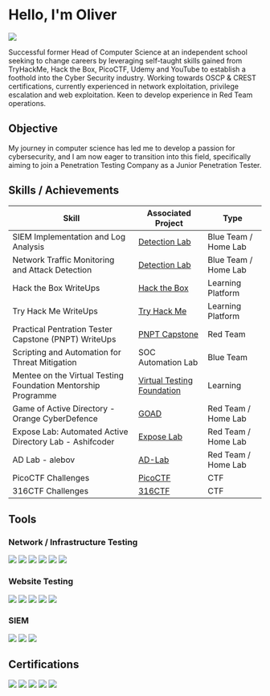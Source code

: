 # Hello, I'm Oliver
<a href="https://www.linkedin.com/in/oliver-d-james/"><img src="https://img.shields.io/badge/-LinkedIn-0072b1?&style=for-the-badge&logo=linkedin&logoColor=white" /></a>

Successful former Head of Computer Science at an independent school seeking to change careers by leveraging self-taught skills gained from TryHackMe, Hack the Box, PicoCTF, Udemy and YouTube to establish a foothold into the Cyber Security industry. Working towards OSCP & CREST certifications, currently experienced in network exploitation, privilege escalation and web exploitation. Keen to develop experience in Red Team operations.

## Objective

My journey in computer science has led me to develop a passion for cybersecurity, and I am now eager to transition into this field, specifically aiming to join a Penetration Testing Company as a Junior Penetration Tester.

## Skills / Achievements

| Skill                                         | Associated Project         |  Type   |
|-----------------------------------------------|----------------------------|---------|
| SIEM Implementation and Log Analysis          | <a href="https://google.com">Detection Lab</a>| Blue Team / Home Lab | 
| Network Traffic Monitoring and Attack Detection | <a href="https://google.com">Detection Lab</a>| Blue Team / Home Lab | 
| Hack the Box WriteUps| <a href="https://github.com/WildAwesome/HacktheBox">Hack the Box</a>| Learning Platform | 
| Try Hack Me WriteUps| <a href="https://github.com/WildAwesome/TryHackMe">Try Hack Me</a>| Learning Platform | 
| Practical Pentration Tester Capstone (PNPT) WriteUps| <a href="https://github.com/WildAwesome/PNPT">PNPT Capstone</a> | Red Team |
| Scripting and Automation for Threat Mitigation | SOC Automation Lab| Blue Team |
| Mentee on the Virtual Testing Foundation Mentorship Programme | <a href="https://vt.foundation/career-path">Virtual Testing Foundation</a>| Learning |
| Game of Active Directory - Orange CyberDefence| <a href="https://github.com/WildAwesome/GOAD">GOAD</a>| Red Team / Home Lab |
| Expose Lab: Automated Active Directory Lab - Ashifcoder | <a href="https://github.com/WildAwesome/ExposeLab">Expose Lab</a>| Red Team / Home Lab |
| AD Lab - alebov | <a href="https://github.com/WildAwesome/AD-Lab">AD-Lab</a>| Red Team / Home Lab |
| PicoCTF Challenges| <a href="https://github.com/WildAwesome/PicoCTF">PicoCTF</a>| CTF |
| 316CTF Challenges| <a href="https://github.com/WildAwesome/316CTF">316CTF</a>| CTF |


## Tools

### Network / Infrastructure Testing
<div>
    <img src="https://img.shields.io/badge/-Wireshark-1679A7?&style=for-the-badge&logo=Wireshark&logoColor=white" />
    <img src="https://img.shields.io/badge/-Bloodhound-990000?&style=for-the-badge&logo=Bloodhound&logoColor=white" />
		<img src="https://img.shields.io/badge/-Active%20Directory-0052CC?&style=for-the-badge&logo=Microsoft&logoColor=white" />
		<img src="https://img.shields.io/badge/-Crackmapexec-000000?&style=for-the-badge&logo=CrackMapExec&logoColor=white" />
		<img src="https://img.shields.io/badge/-Mimikatz-000000?&style=for-the-badge&logo=Mimikatz&logoColor=white" />
		<img src="https://img.shields.io/badge/-Evil--WinRM-990000?&style=for-the-badge&logo=Windows&logoColor=white" />
</div>

### Website Testing
<div>
		<img src="https://img.shields.io/badge/-Burp%20Suite-FF6347?&style=for-the-badge&logo=Burp%20Suite&logoColor=white" />
		<img src="https://img.shields.io/badge/-Nikto-CC0000?&style=for-the-badge&logo=Nikto&logoColor=white" />
		<img src="https://img.shields.io/badge/-Dirb-007ACC?&style=for-the-badge&logo=Dirb&logoColor=white" />
		<img src="https://img.shields.io/badge/-Firefox-FF7139?&style=for-the-badge&logo=Firefox%20Browser&logoColor=white" />
		<img src="https://img.shields.io/badge/-OWASP%20Top%2010-FF4500?&style=for-the-badge&logo=OWASP&logoColor=white" />
</div>

### SIEM
<div>
    <img src="https://img.shields.io/badge/-Wuzuh-0078D4?&style=for-the-badge&logo=Wazuh&logoColor=white" />
    <img src="https://img.shields.io/badge/-Nmap%20for%20Wazuh-4B275F?&style=for-the-badge&logo=Nmap&logoColor=white" />
    <img src="https://img.shields.io/badge/-Microsoft_Defender_for_Endpoint-00A4EF?&style=for-the-badge&logo=Microsoft&logoColor=white" />
</div>

## Certifications
<div>
<img src="https://img.shields.io/badge/-Cyber%20Scheme%20Team%20Member%20(CSTM)-FF0000?&style=for-the-badge&logo=CompTIA&logoColor=white" />
<img src="https://img.shields.io/badge/-eJPT%20Junior%20Penetration%20Tester-0D76A8?&style=for-the-badge&logo=INE&logoColor=white" />
<img src="https://img.shields.io/badge/-Microsoft%20Azure%20Fundamentals-0089D6?&style=for-the-badge&logo=Microsoft%20Azure&logoColor=white" />
<img src="https://img.shields.io/badge/-Microsoft%20Security%2C%20Compliance%20%26%20Identity%20Fundamentals-0078D4?&style=for-the-badge&logo=Microsoft&logoColor=white" />
<img src="https://img.shields.io/badge/-Network%2B-007ACC?&style=for-the-badge&logo=Udemy&logoColor=white" />
</div>
